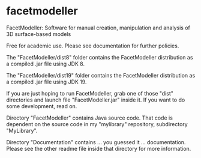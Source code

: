 # facetmodeller
FacetModeller: Software for manual creation, manipulation and analysis of 3D surface-based models

Free for academic use. Please see documentation for further policies.

The "FacetModeller/dist8" folder contains the FacetModeller distribution as a compiled .jar file using JDK 8.

The "FacetModeller/dist19" folder contains the FacetModeller distribution as a compiled .jar file using JDK 19.

If you are just hoping to run FacetModeller, grab one of those "dist" directories and launch file "FacetModeller.jar" inside it. If you want to do some development, read on.

Directory "FacetModeller" contains Java source code. That code is dependent on the source code in my "mylibrary" repository, subdirectory "MyLibrary".

Directory "Documentation" contains ... you guessed it ... documentation. Please see the other readme file inside that directory for more information.

